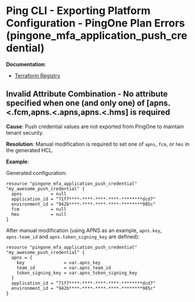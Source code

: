 # Ping CLI - Exporting Platform Configuration - PingOne Plan Errors (pingone_mfa_application_push_credential)

**Documentation**:
- [Terraform Registry](https://registry.terraform.io/providers/pingidentity/pingone/latest/docs/resources/mfa_application_push_credential#schema)

## Invalid Attribute Combination - No attribute specified when one (and only one) of [apns.<.fcm,apns.<.apns,apns.<.hms] is required

**Cause**: Push credential values are not exported from PingOne to maintain tenant security.

**Resolution**: Manual modification is required to set one of `apns`, `fcm`, or `hms` in the generated HCL.

**Example**:

Generated configuration:
```hcl
resource "pingone_mfa_application_push_credential" "my_awesome_push_credential" {
  apns           = null
  application_id = "71f7****-****-****-****-********dcd7"
  environment_id = "942b****-****-****-****-********985c"
  fcm            = null
  hms            = null
}
```

After manual modification (using APNS as an example, `apns.key`, `apns.team_id` and `apns.token_signing_key` are defined):
```hcl
resource "pingone_mfa_application_push_credential" "my_awesome_push_credential" {
  apns = {
    key               = var.apns_key
    team_id           = var.apns_team_id
    token_signing_key = var.apns_token_signing_key
  }
  application_id = "71f7****-****-****-****-********dcd7"
  environment_id = "942b****-****-****-****-********985c"
}
```
